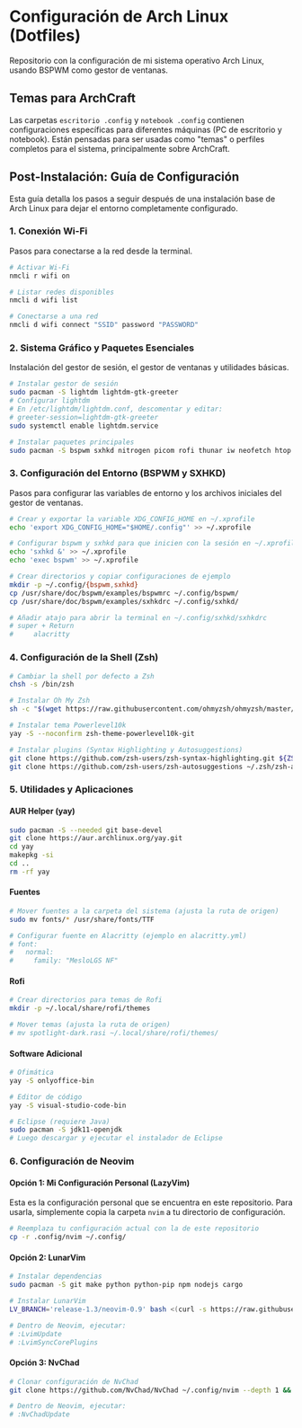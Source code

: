 # **Configuración de Arch Linux (Dotfiles)**

Repositorio con la configuración de mi sistema operativo Arch Linux, usando BSPWM como gestor de ventanas.

## **Temas para ArchCraft**
Las carpetas `escritorio .config` y `notebook .config` contienen configuraciones específicas para diferentes máquinas (PC de escritorio y notebook). Están pensadas para ser usadas como "temas" o perfiles completos para el sistema, principalmente sobre ArchCraft.

## **Post-Instalación: Guía de Configuración**

Esta guía detalla los pasos a seguir después de una instalación base de Arch Linux para dejar el entorno completamente configurado.

### **1. Conexión Wi-Fi**
Pasos para conectarse a la red desde la terminal.
```bash
# Activar Wi-Fi
nmcli r wifi on

# Listar redes disponibles
nmcli d wifi list

# Conectarse a una red
nmcli d wifi connect "SSID" password "PASSWORD"
```

### **2. Sistema Gráfico y Paquetes Esenciales**
Instalación del gestor de sesión, el gestor de ventanas y utilidades básicas.
```bash
# Instalar gestor de sesión
sudo pacman -S lightdm lightdm-gtk-greeter
# Configurar lightdm
# En /etc/lightdm/lightdm.conf, descomentar y editar:
# greeter-session=lightdm-gtk-greeter
sudo systemctl enable lightdm.service

# Instalar paquetes principales
sudo pacman -S bspwm sxhkd nitrogen picom rofi thunar iw neofetch htop btop alacritty brightnessctl conky wget arandr pulsemixer git polybar zsh nvim lsd bat zsh-autosuggestions zathura
```

### **3. Configuración del Entorno (BSPWM y SXHKD)**
Pasos para configurar las variables de entorno y los archivos iniciales del gestor de ventanas.
```bash
# Crear y exportar la variable XDG_CONFIG_HOME en ~/.xprofile
echo 'export XDG_CONFIG_HOME="$HOME/.config"' >> ~/.xprofile

# Configurar bspwm y sxhkd para que inicien con la sesión en ~/.xprofile
echo 'sxhkd &' >> ~/.xprofile
echo 'exec bspwm' >> ~/.xprofile

# Crear directorios y copiar configuraciones de ejemplo
mkdir -p ~/.config/{bspwm,sxhkd}
cp /usr/share/doc/bspwm/examples/bspwmrc ~/.config/bspwm/
cp /usr/share/doc/bspwm/examples/sxhkdrc ~/.config/sxhkd/

# Añadir atajo para abrir la terminal en ~/.config/sxhkd/sxhkdrc
# super + Return
#     alacritty
```

### **4. Configuración de la Shell (Zsh)**
```bash
# Cambiar la shell por defecto a Zsh
chsh -s /bin/zsh

# Instalar Oh My Zsh
sh -c "$(wget https://raw.githubusercontent.com/ohmyzsh/ohmyzsh/master/tools/install.sh -O -)"

# Instalar tema Powerlevel10k
yay -S --noconfirm zsh-theme-powerlevel10k-git

# Instalar plugins (Syntax Highlighting y Autosuggestions)
git clone https://github.com/zsh-users/zsh-syntax-highlighting.git ${ZSH_CUSTOM:-~/.oh-my-zsh/custom}/plugins/zsh-syntax-highlighting
git clone https://github.com/zsh-users/zsh-autosuggestions ~/.zsh/zsh-autosuggestions
```

### **5. Utilidades y Aplicaciones**

#### **AUR Helper (yay)**
```bash
sudo pacman -S --needed git base-devel
git clone https://aur.archlinux.org/yay.git
cd yay
makepkg -si
cd ..
rm -rf yay
```

#### **Fuentes**
```bash
# Mover fuentes a la carpeta del sistema (ajusta la ruta de origen)
sudo mv fonts/* /usr/share/fonts/TTF

# Configurar fuente en Alacritty (ejemplo en alacritty.yml)
# font:
#   normal:
#     family: "MesloLGS NF"
```

#### **Rofi**
```bash
# Crear directorios para temas de Rofi
mkdir -p ~/.local/share/rofi/themes

# Mover temas (ajusta la ruta de origen)
# mv spotlight-dark.rasi ~/.local/share/rofi/themes/
```

#### **Software Adicional**
```bash
# Ofimática
yay -S onlyoffice-bin

# Editor de código
yay -S visual-studio-code-bin

# Eclipse (requiere Java)
sudo pacman -S jdk11-openjdk
# Luego descargar y ejecutar el instalador de Eclipse
```

### **6. Configuración de Neovim**

#### **Opción 1: Mi Configuración Personal (LazyVim)**
Esta es la configuración personal que se encuentra en este repositorio. Para usarla, simplemente copia la carpeta `nvim` a tu directorio de configuración.
```bash
# Reemplaza tu configuración actual con la de este repositorio
cp -r .config/nvim ~/.config/
```

#### **Opción 2: LunarVim**
```bash
# Instalar dependencias
sudo pacman -S git make python python-pip npm nodejs cargo

# Instalar LunarVim
LV_BRANCH='release-1.3/neovim-0.9' bash <(curl -s https://raw.githubusercontent.com/LunarVim/LunarVim/release-1.3/neovim-0.9/utils/installer/install.sh)

# Dentro de Neovim, ejecutar:
# :LvimUpdate
# :LvimSyncCorePlugins
```

#### **Opción 3: NvChad**
```bash
# Clonar configuración de NvChad
git clone https://github.com/NvChad/NvChad ~/.config/nvim --depth 1 && nvim

# Dentro de Neovim, ejecutar:
# :NvChadUpdate
```
